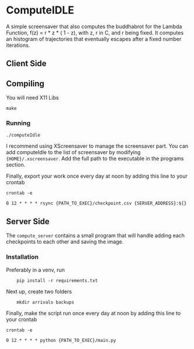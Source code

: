 # ComputeIDLE
A simple screensaver that also computes the buddhabrot for the Lambda Function, f(z) = r * z * ( 1 - z), with z, r in C, and r being fixed. It computes an histogram of trajectories that eventually escapes after a fixed number iterations.


## Client Side
## Compiling
You will need X11 Libs
```
make
```

### Running
```
./computeIdle
```

I recommend using XScreensaver to manage the screensaver part. You can add computeIdle to the list of screensaver by modifying `{HOME}/.xscreensaver`. Add the full path to the executable in the programs section.


Finally, export your work once every day at noon by adding this line to your crontab

```
crontab -e

0 12 * * * * rsync {PATH_TO_EXEC}/checkpoint.csv {SERVER_ADDRESS}:${}
```

## Server Side
The `compute_server` contains a small program that will handle adding each checkpoints to each other and saving the image.
### Installation
Preferably in a venv, run
```
	pip install -r requirements.txt
```

Next up, create two folders
```
	mkdir arrivals backups
```


Finally, make the script run once every day at noon by adding this line to your crontab

```
crontab -e

0 12 * * * * python {PATH_TO_EXEC}/main.py
```
